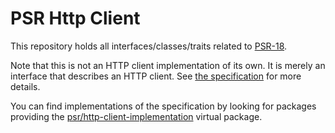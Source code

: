 PSR Http Client
===============

This repository holds all interfaces/classes/traits related to
[PSR-18](http://www.php-fig.org/psr/psr-18/).

Note that this is not an HTTP client implementation of its own. It is merely an
interface that describes an HTTP client. See 
[the specification](https://github.com/php-fig/fig-standards/blob/master/proposed/http-client/http-client.md)
for more details.

You can find implementations of the specification by looking for packages providing 
the [psr/http-client-implementation](https://packagist.org/providers/psr/http-client-implementation)
virtual package.
